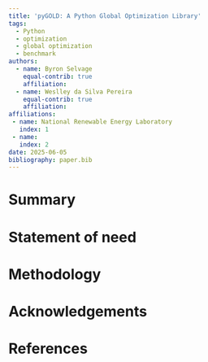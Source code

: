 ```yaml
---
title: 'pyGOLD: A Python Global Optimization Library'
tags:
  - Python
  - optimization
  - global optimization
  - benchmark
authors:
  - name: Byron Selvage
    equal-contrib: true
    affiliation: 
  - name: Weslley da Silva Pereira
    equal-contrib: true
    affiliation: 
affiliations:
 - name: National Renewable Energy Laboratory
   index: 1
 - name: 
   index: 2
date: 2025-06-05
bibliography: paper.bib
---
```


# Summary


# Statement of need


# Methodology


# Acknowledgements


# References
